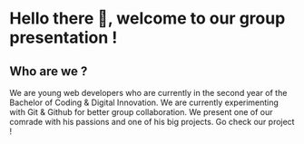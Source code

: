 
# Hello there 💫, welcome to our group presentation !

## Who are we ?

We are young web developers who are currently in the second year of the Bachelor of Coding & Digital Innovation. We are currently experimenting with Git & Github for better group collaboration. We present one of our comrade with his passions and one of his big projects. Go check our project ! 
